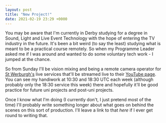 ```yaml
---
layout: post
title: "New Project!"
date: 2021-02-19 23:29 +0000
---
```


You may be aware that I'm currently in Derby studying for a degree in Sound, Light and Live Event Technology with the hope of entering the TV industry in the future. It's been a bit weird (to say the least) studying what is meant to be a practical course remotely. So when my Programme Leader asked me if I was around and wanted to do some voluntary tech work  - I jumped at the chance.

So from Sunday I'll be vision mixing and being a remote camera operator for [St Werburgh's](https://stwderby.org/) live services that'll be streamed live to their [YouTube page](https://www.youtube.com/c/STWDerby). You can see my handiwork at 10:30 and 18:30 UTC each week (although probably only the 18:30 service this week) there and hopefully it'll be good practice for future uni projects and post-uni projects.

Once I know what I'm doing (I currently don't, I just pretend most of the time) I'll probably write something longer about what goes on behind the scenes on this sort of production. I'll leave a link to that _here_ if I ever get round to writing that.